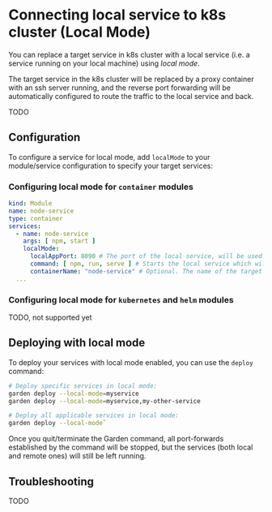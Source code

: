 # Connecting local service to k8s cluster (Local Mode)

You can replace a target service in k8s cluster with a local service (i.e. a service running on your local machine)
using _local mode_.

The target service in the k8s cluster will be replaced by a proxy container with an ssh server running,
and the reverse port forwarding will be automatically configured to route the traffic to the local service and back.

TODO

## Configuration

To configure a service for local mode, add `localMode` to your module/service configuration to specify your target
services:

### Configuring local mode for `container` modules

```yaml
kind: Module
name: node-service
type: container
services:
  - name: node-service
    args: [ npm, start ]
    localMode:
      localAppPort: 8090 # The port of the local service, will be used for port-forward setup
      command: [ npm, run, serve ] # Starts the local service which will replace the target one in the k8s cluster
      containerName: "node-service" # Optional. The name of the target service. It will be inferred automatically if this option is not defined.
  ...
```

### Configuring local mode for `kubernetes` and `helm` modules

TODO, not supported yet

## Deploying with local mode

To deploy your services with local mode enabled, you can use the `deploy` command:

```sh
# Deploy specific services in local mode:
garden deploy --local-mode=myservice
garden deploy --local-mode=myservice,my-other-service

# Deploy all applicable services in local mode:
garden deploy --local-mode`
```

Once you quit/terminate the Garden command, all port-forwards established by the command will be stopped, but the
services (both local and remote ones) will still be left running.

## Troubleshooting

TODO
